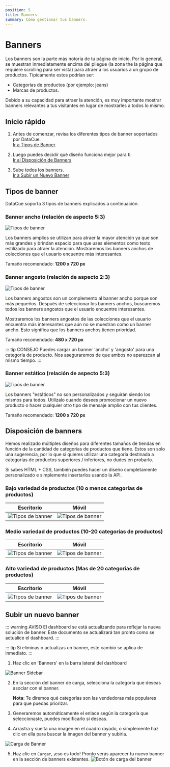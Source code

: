```yaml
---
position: 5
title: Banners
summary: Cómo gestionar tus banners.
---
```


# Banners

Los banners son la parte más notoria de tu página de inicio. Por lo general, se muestran inmediatamente encima del pliegue (la zona the la página que requiere scrolling para ser vista) para atraer a los usuarios a un grupo de productos. Típicamente estos podrían ser:

- Categorías de productos (por ejemplo: jeans)
- Marcas de productos.

Debido a su capacidad para atraer la atención, es muy importante mostrar banners relevantes a tus visitantes en lugar de mostrarles a todos lo mismo.


## Inicio rápido

1. Antes de comenzar, revisa los diferentes tipos de banner soportados por DataCue.  
[Ir a Tipos de Banner](#tipos-de-banner).

1. Luego puedes decidir qué diseño funciona mejor para ti.  
[Ir al Disposición de Banners](#disposicion-de-banners)

1. Sube todos los banners.  
[Ir a Subir un Nuevo Banner](#subir-un-nuevo-banner)

<!-- 1. Vea las recomendaciones del panel para decidir qué categorías priorizar qué pancartas crear .-->


## Tipos de banner
DataCue soporta 3 tipos de banners explicados a continuación.

### Banner ancho (relación de aspecto 5:3)

![Tipos de banner](./images/banner-wide.jpg)

Los banners amplios se utilizan para atraer la mayor atención ya que son más grandes y brindan espacio para que uses elementos como texto estilizado para atraer la atención. Mostraremos los banners anchos de colecciones que el usuario encuentre más interesantes.

Tamaño recomendado: **1200 x 720 px**

### Banner angosto (relación de aspecto 2:3)

![Tipos de banner](./images/banner-narrow.jpg)

Los banners angostos son un complemento al banner ancho porque son más pequeños. Después de seleccionar los banners anchos, buscaremos todos los banners angostos que el usuario encuentre interesantes.

Mostraremos los banners angostos de las colecciones que el usuario encuentra más interesantes que aún no se muestran como un banner ancho. Esto significa que los banners anchos tienen prioridad.

Tamaño recomendado: **480 x 720 px**

::: tip CONSEJO
Puedes cargar un banner 'ancho' y 'angosto' para una categoría de producto. Nos aseguraremos de que ambos no aparezcan al mismo tiempo.
:::

### Banner estático (relación de aspecto 5:3)

![Tipos de banner](./images/banner-wide-static.jpg)

Los banners "estáticos" no son personalizados y seguirán siendo los mismos para todos. Utilízalo cuando desees promocionar un nuevo producto o hacer cualquier otro tipo de mensaje amplio con tus clientes.

Tamaño recomendado: **1200 x 720 px**

## Disposición de banners

Hemos realizado múltiples diseños para diferentes tamaños de tiendas en función de la cantidad de categorías de productos que tiene. Estos son solo una sugerencia, por lo que si quieres utilizar una categoría destinada a categorías de productos superiores / inferiores, no dudes en probarlo.

Si sabes HTML + CSS, también puedes hacer un diseño completamente personalizado e simplemente insertarlos usando la API.

### Bajo variedad de productos (10 o menos categorías de productos)

| Escritorio | Móvil |
| ------------------- | ------ |
| ![Tipos de banner](./images/banner-layout/1-wide-2-narrow-desktop.jpg) | ![Tipos de banner](./images/banner-layout/1-wide-2-narrow-mobile.jpg) |


### Medio variedad de productos (10-20 categorías de productos)

| Escritorio | Móvil |
| ------------------- | ------ |
| ![Tipos de banner](./images/banner-layout/2-wide-2-narrow-desktop.jpg) | ![Tipos de banner](./images/banner-layout/2-wide-2-narrow-mobile.jpg) |


### Alto variedad de productos (Mas de 20 categorías de productos)

| Escritorio | Móvil |
| ------------------- | ------ |
| ![Tipos de banner](./images/banner-layout/3-wide-2-narrow-desktop.jpg) | ![Tipos de banner](./images/banner-layout/3-wide-2-narrow-mobile.jpg) |

## Subir un nuevo banner

::: warning AVISO
El dashboard se está actualizando para reflejar la nueva solución de banner. Este documento se actualizará tan pronto como se actualice el dashboard.
:::

::: tip
Si eliminas o actualizas un banner, este cambio se aplica de inmediato.
:::
1. Haz clic en 'Banners' en la barra lateral del dashboard

![Banner Sidebar](./images/banner_sidebar.png)

2. En la sección del banner de carga, selecciona la categoría que deseas asociar con el banner.  

    **Nota**: Te diremos qué categorías son las vendedoras más populares para que puedas priorizar.

3. Generaremos automáticamente el enlace según la categoría que seleccionaste, puedes modificarlo si deseas.

4. Arrastra y suelta una imagen en el cuadro rayado, o simplemente haz clic en ella para buscar la imagen del banner y subirla.

![Carga de Banner](./images/banner_upload_form.jpg)

5. Haz clic en `Cargar`, ¡eso es todo! Pronto verás aparecer tu nuevo banner en la sección de banners existentes.
![Botón de carga del banner](./images/banner_upload_btn.png)
